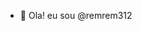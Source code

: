 - 👋 Ola! eu sou @remrem312

<!---
remrem312/remrem312 is a ✨ special ✨ repository because its `README.md` (this file) appears on your GitHub profile.
You can click the Preview link to take a look at your changes.
--->
